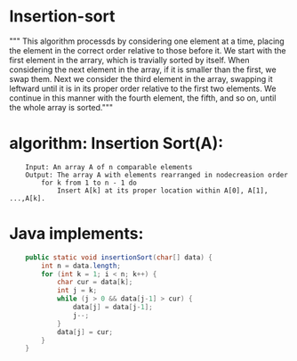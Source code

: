 # Insertion-sort
""" This algorithm processds by considering one element at a time, placing the element in the correct order relative to those before it. We start with the first element in the arrary, which is travially sorted by itself. When considering the next element in the array, if it is smaller than the first, we swap them. Next we consider the third element in the array, swapping it leftward until it is in its proper order relative to the first two elements. We continue in this manner with the fourth element, the fifth, and so on, until the whole array is sorted."""

# algorithm: Insertion Sort(A):
```pseudocode
    Input: An array A of n comparable elements
    Output: The array A with elements rearranged in nodecreasion order
        for k from 1 to n - 1 do 
            Insert A[k] at its proper location within A[0], A[1], ...,A[k].
```
# Java implements:
``` Java
    public static void insertionSort(char[] data) {
        int n = data.length;
        for (int k = 1; i < n; k++) {
            char cur = data[k];
            int j = k;
            while (j > 0 && data[j-1] > cur) {
                data[j] = data[j-1];
                j--;
            }
            data[j] = cur;
        }
    }
```

